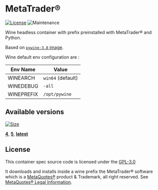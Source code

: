 # MetaTrader®

[![License][license-image]][license-url]
![Maintenance](https://img.shields.io/maintenance/yes/2021?style=flat-square)

Wine headless container with prefix preinstalled with MetaTrader® and Python.

Based on [`pywine-3.8` image][base-image-url].

Wine default env configuration are :

| Env Name | Value |
|-|-|
| WINEARCH | `win64` (default) |
| WINEDEBUG | `-all` |
| WINEPREFIX | `/opt/pywine` |

## Available versions

[image-size-badge]: https://img.shields.io/docker/image-size/materya/metatrader/latest?style=flat-square
[image-url]: https://github.com/orgs/materya/packages/container/metatrader/latest
[![Size][image-size-badge]][image-url]

**[4](https://github.com/orgs/materya/packages/container/metatrader/4)**,
**[5](https://github.com/orgs/materya/packages/container/metatrader/5)**,
**[latest](https://github.com/orgs/materya/packages/container/metatrader/latest)**

## License

This container spec source code is licensed under the [GPL-3.0](LICENSE)

It downloads and installs inside a wine prefix the MetaTrader® software which is a [MetaQuotes®](https://www.metaquotes.net) product & Trademark, all right reserved. See [MetaQuotes® Legal Information](https://www.metaquotes.net/en/legal).


[base-image-url]: https://github.com/orgs/materya/packages/container/package/pywine-3.8
[license-image]: https://img.shields.io/github/license/materya/containers?style=flat-square
[license-url]: LICENSE
